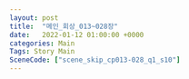 ```yaml
---
layout: post
title:  "메인_회상_013~028장"
date:   2022-01-12 01:00:00 +0000
categories: Main
Tags: Story Main
SceneCode: ["scene_skip_cp013-028_q1_s10"]
---
```

